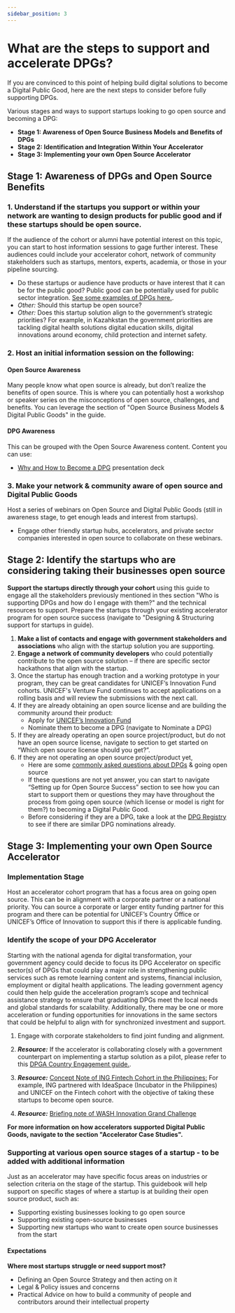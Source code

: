 ```yaml
---
sidebar_position: 3
---
```


# What are the steps to support and accelerate DPGs?

If you are convinced to this point of helping build digital solutions to become a Digital Public Good,  here are the next steps to consider before fully supporting DPGs.

Various stages and ways to support startups looking to go open source and becoming a DPG:

* **Stage 1: Awareness of Open Source Business Models and Benefits of DPGs**
* **Stage 2: Identification and Integration Within Your Accelerator**
* **Stage 3: Implementing your own Open Source Accelerator**

## Stage 1: Awareness of DPGs and Open Source Benefits

### 1.  Understand if the startups you support or within your network are wanting to design products for public good and if these startups should be open source. 
If the audience of the cohort or alumni have potential interest on this topic, you can start to host information sessions to gage further interest.  These audiences could include your accelerator cohort, network of community stakeholders such as startups, mentors, experts, academia, or those in your pipeline sourcing.
* Do these startups or audience have products or have interest that it can be for the public good?  Public good can be potentially used for public sector integration.  [See some examples of DPGs here.](https://digitalpublicgoods.net/highlighted-digital-public-goods/).
* _Other:_ Should this startup be open source?
* _Other:_ Does this startup solution align to the government’s strategic priorities? For example, in Kazahkstan the government priorities are tackling digital health solutions digital education skills, digital innovations around economy, child protection and internet safety.

### 2.  Host an initial information session on the following:

#### Open Source Awareness
Many people know what open source is already, but don’t realize the benefits of open source.  This is where you can potentially host a workshop or speaker series on the misconceptions of open source, challenges, and benefits.   You can leverage the section of "Open Source Business Models & Digital Public Goods" in the guide.

#### DPG Awareness
This can be grouped with the Open Source Awareness content.  Content you can use:
* [Why and How to Become a DPG](https://docs.google.com/presentation/d/1AqqiGqjJTBM7DsfIz8szGXU4bL72YXM9/edit?usp=sharing&ouid=109395478007960519704&rtpof=true&sd=true) presentation deck  

### 3.  Make your network & community aware of open source and Digital Public Goods
Host a series of webinars on Open Source and Digital Public Goods (still in awareness stage, to get enough leads and interest from startups).
* Engage other friendly startup hubs, accelerators, and private sector companies interested in open source to collaborate on these webinars.

## Stage 2: Identify the startups who are considering taking their businesses open source 
**Support the startups directly through your cohort** using this guide to engage all the stakeholders previously mentioned in thes section "Who is supporting DPGs and how do I engage with them?" and the technical resources to support.  Prepare the startups through your existing accelerator program for open source success (navigate to "Designing & Structuring support for startups in guide).  

1. **Make a list of contacts and engage with government stakeholders and associations** who align with the startup solution you are supporting.
2. **Engage a network of community developers** who could potentially contribute to the open source solution – if there are specific sector hackathons that align with the startup. 
3. Once the startup has enough traction and a working prototype in your program, they can be great candidates for UNICEF’s Innovation Fund cohorts. UNICEF's Venture Fund continues to accept applications on a rolling basis and will review the submissions with the next call. 
4. If they are already obtaining an open source license and are building the community around their product: 
    * Apply for [UNICEF’s Innovation Fund](https://www.unicefinnovationfund.org/home)
    * Nominate them to become a DPG (navigate to Nominate a DPG) 
5. If they are already operating an open source project/product, but do not have an open source license,  navigate to section to get started on “Which open source license should you get?”.  
6. If they are not operating an open source project/product yet, 
    * Here are some [commonly asked questions about DPGs](https://resources.digitalpublicgoods.net/) & going open source 
    * If these questions are not yet answer, you can start to navigate “Setting up for Open Source Success” section to see how you can start to support them or questions they may have throughout the process from going open source (which license or model is right for them?) to becoming a Digital Public Good. 
    * Before considering if they are a DPG, take a look at the [DPG Registry](https://digitalpublicgoods.net/registry/) to see if there are similar DPG nominations already.

## Stage 3: Implementing your own Open Source Accelerator
### Implementation Stage
Host an accelerator cohort program that has a focus area on going open source.  This can be in alignment with a corporate partner or a national priority.  You can source a corporate or larger entity funding partner for this program and there can be potential for UNICEF’s Country Office or UNICEF’s Office of Innovation to support this if there is applicable funding. 

### Identify the scope of your DPG Accelerator
Starting with the national agenda for digital transformation, your government agency could decide to focus its DPG Accelerator on specific sector(s) of DPGs that could play a major role in strengthening public services such as remote learning content and systems, financial inclusion, employment or digital health applications. The leading government agency could then help guide the acceleration program’s scope and technical assistance strategy to ensure that graduating DPGs meet the local needs and global standards for scalability. Additionally, there may be one or more acceleration or funding opportunities for innovations in the same sectors that could be helpful to align with for synchronized investment and support.

1. Engage with corporate stakeholders to find joint funding and alignment.

2. _**Resource:**_ If the accelerator is collaborating closely with a government counterpart on implementing a startup solution as a pilot, please refer to this [DPGA Country Engagement guide.](https://docs.google.com/document/d/11Ba7c20gNo6RiaI3yeLme7ZbO-XiOJl0MqhzUPUREKs/edit). 

3. _**Resource:**_ [Concept Note of ING Fintech Cohort in the Philippines:](https://drive.google.com/file/d/18rTT0tmQj-6hHjdft3wdfzRbDkwKrVRa/view?usp=sharing) For example, ING partnered with IdeaSpace (Incubator in the Philippines) and UNICEF on the Fintech cohort with the objective of taking these startups to become open source.   

4. _**Resource:**_ [Briefing note of WASH Innovation Grand Challenge](https://docs.google.com/document/d/1h-lfQPK_rh4Wo-n02zyE2KPQTxW54lsErQFkHpBj8WA/edit#heading=h.e08ytp7g2scs)

**For more information on how accelerators supported Digital Public Goods, navigate to the section "Accelerator Case Studies".**

### Supporting at various open source stages of a startup - to be added with additional information
Just as an accelerator may have specific focus areas on industries or selection criteria on the stage of the startup.  This guidebook will help support on specific stages of where a startup is at building their open source product, such as:
* Supporting existing businesses looking to go open source 
* Supporting existing open-source businesses 
* Supporting new startups who want to create open source businesses from the start 

#### Expectations
**Where most startups struggle or need support most?**
* Defining an Open Source Strategy and then acting on it
* Legal & Policy issues and concerns
* Practical Advice on how to build a community of people and contributors around their intellectual property
 
